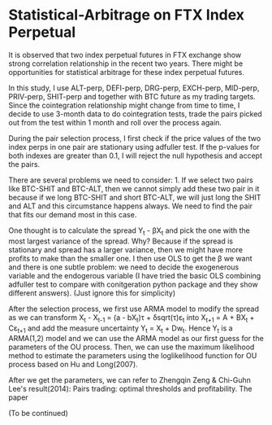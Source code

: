 # Statistical-Arbitrage on FTX Index Perpetual

It is observed that two index perpetual futures in FTX exchange show strong correlation relationship in the recent two years. There might be opportunities for statistical arbitrage for these index perpetual futures.

In this study, I use ALT-perp, DEFI-perp, DRG-perp, EXCH-perp, MID-perp, PRIV-perp, SHIT-perp and together with BTC future as my trading targets. Since the cointegration relationship
might change from time to time, I decide to use 3-month data to do cointegration tests, trade the pairs picked out from the test within 1 month and roll over the process again.

During the pair selection process, I first check if the price values of the two index perps in one pair are stationary using adfuller test. If the p-values for both indexes are greater than 0.1, I will reject the null hypothesis and accept the pairs.  

There are several problems we need to consider: 1. If we select two pairs like BTC-SHIT and BTC-ALT, then we cannot simply add these two pair in it because if we long BTC-SHIT and short BTC-ALT, we will just long the SHIT and ALT and this circumstance happens always. We need to find the pair that fits our demand most in this case. 

One thought is to calculate the spread Y<sub>t</sub> - &beta;X<sub>t</sub> and pick the one with the most largest variance of the spread. Why? Because if the spread is stationary and spread has a larger variance, then we might have more profits to make than the smaller one. I then use OLS to get the &beta; we want and there is one subtle problem: we need to decide the exogenerous variable and the endogerous variable (I have tried the basic OLS combining adfuller test to compare with conitgeration python package and they show different answers). (Just ignore this for simplicity)

After the selection process, we first use ARMA model to modify the spread as we can transform X<sub>t</sub> - X<sub>t-1</sub> = (a - bX<sub>t</sub>)&tau; + &delta;sqrt(&tau;)&epsilon;<sub>t</sub> into X<sub>t+1</sub> = A + BX<sub>t</sub> + C&epsilon;<sub>t+1</sub> and add the measure uncertainty Y<sub>t</sub> = X<sub>t</sub> + Dw<sub>t</sub>. Hence Y<sub>t</sub> is a ARMA(1,2) model and we can use the ARMA model as our first guess for the parameters of the OU process. Then, we can use the maximum likelihood method to estimate the parameters using the loglikelihood function for OU process based on Hu and Long(2007). 

After we get the parameters, we can refer to Zhengqin Zeng & Chi-Guhn Lee's result(2014): Pairs trading: optimal thresholds and profitability. The paper 

(To be continued)
